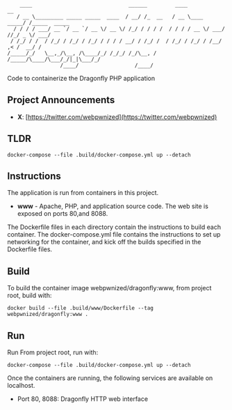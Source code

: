 ```
    ____                               ______         ____             __            
   / __ \_________ _____ _____  ____  / __/ /_  __   / __ \____  _____/ /_____  _____
  / / / / ___/ __ `/ __ `/ __ \/ __ \/ /_/ / / / /  / / / / __ \/ ___/ //_/ _ \/ ___/
 / /_/ / /  / /_/ / /_/ / /_/ / / / / __/ / /_/ /  / /_/ / /_/ / /__/ ,< /  __/ /    
/_____/_/   \__,_/\__, /\____/_/ /_/_/ /_/\__, /  /_____/\____/\___/_/|_|\___/_/     
                 /____/                  /____/                                      
```

Code to containerize the Dragonfly PHP application

## Project Announcements

* **X**: [https://twitter.com/webpwnized](https://twitter.com/webpwnized)

## TLDR

	docker-compose --file .build/docker-compose.yml up --detach

## Instructions

The application is run from containers in this project. 

- **www** - Apache, PHP, and application source code. The web site is exposed on ports 80,and 8088.

The Dockerfile files in each directory contain the instructions to build each container. The docker-compose.yml file contains the instructions to set up networking for the container, and kick off the builds specified in the Dockerfile files.

## Build

To build the container image webpwnized/dragonfly:www, from project root, build with:

    docker build --file .build/www/Dockerfile --tag webpwnized/dragonfly:www .

## Run

Run From project root, run with:

    docker-compose --file .build/docker-compose.yml up --detach
	
Once the containers are running, the following services are available on localhost.

- Port 80, 8088: Dragonfly HTTP web interface
